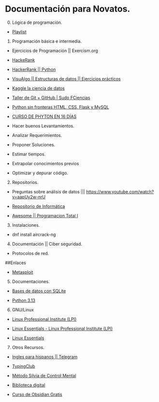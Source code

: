 # Documentación para Novatos.

0. Lógica de programación.

- [Playlist](https://www.youtube.com/watch?v=_Sp8pwd0LOs&list=PLDLnmbUDWFUtFTqLf_lS99z2gmYU5ouRv&ab_channel=Art0xdev)

1.  Programación básica e intermedia.

- Ejercicios de Programación || Exercism.org

- [HackeRank](https://www.hackerrank.com/)

- [HackerRank || Python ](https://www.hackerrank.com/domains/python)

- [VisuAlgo || Estructuras de datos || Ejercicios prácticos ](https://visualgo.net/en)

- [Kaggle  la ciencia de datos ](https://www.kaggle.com/)

- [Taller de Git + GitHub | Sudo FCiencias](https://www.youtube.com/live/fa5rqxdA8z4?si=-OtrLr_V_WEDLTBU&t=1080)

- [Python sin fronteras HTML, CSS, Flask y MySQL](https://mega.nz/folder/OM1WBTwB#REpdGHLIvX-LnZu4HoU6Tw)

- [CURSO DE PHYTON EN 16 DÍAS](https://www.mediafire.com/folder/uqjkl6el9q9xv/PYTHON+TOTAL?fbclid=IwZXh0bgNhZW0CMTEAAR1lCAaln_BXY_6DGUf_fb8xEf6DD_LXLV5I1QBl5fMhDbP2wHRU7X1QifY_aem_AeK5dyu4P_BLAKzjbAIIy18xDgjDB8X4B8Th7akkgpi1KuVVp8-1-SY-JeDS578zEWi9acrANUK13RZ8AYHFLfk4)

- Hacer buenos Levantamientos. 

- Analizar Requerimientos.

- Proponer Soluciones. 

- Estimar tiempos.

- Extrapolar conocimientos previos 

- Optimizar y depurar código. 

2. Repositorios.

-  Preguntas sobre análisis de datos ||| https://www.youtube.com/watch?v=aapUy2w-nrU

- [Repositorio de Informática](https://github.com/jzavalar/informatica)

- [Awesome || Programacion Total l](https://github.com/sindresorhus/awesome)

3. Instalaciones.

-  dnf install aircrack-ng

4. Documentación || Ciber seguridad.

- Protocolos de red. 

##Enlaces

- [Metasploit](https://docs.metasploit.com/docs/using-metasploit/getting-started/nightly-installers.html)


5. Documentaciones. 

- [Bases de datos con SQLite](https://www.sqlitetutorial.net/sqlite-python/)

- [Python 3.13](https://docs.python.org/3.13/whatsnew/3.13.html)


6. GNU/Linux
- [Linux Professional Institute (LPI)](https://www.lpi.org/)

- [Linux Essentials - Linux Professional Institute (LPI)](https://www.lpi.org/es/our-certifications/linux-essentials-overview/)

- [Linux Essentials](https://learning.lpi.org/es/learning-materials/010-160/)

7. Otros Recursos.

- [Ingles para hispanos || Telegram](https://t.me/pimsleuringlesparahispanos)

- [TypingClub](https://www.edclub.com/sportal/)

- [Método Silvia de Control Mental](https://t.me/+jhchdfhbSx0wYTAx)

- [Biblioteca digital](http://libgen.st/)

- [Curso de Obsidian Gratis](https://emowe.com/cerebro-digital/curso-tutorial-de-obsidian/)



